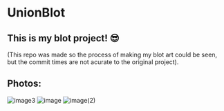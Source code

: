 # UnionBlot
## This is my blot project! 😎
(This repo was made so the process of making my blot art could be seen, but the commit times are not acurate to the original project).
## Photos:
![image3](https://github.com/Sosenteam/unionblot/assets/51802911/392b7085-a759-4503-943f-fb92756d046e)
![image](https://github.com/Sosenteam/unionblot/assets/51802911/a3db4265-1947-4e60-96ba-2d5e2ab104b6)
![image(2)](https://github.com/Sosenteam/unionblot/assets/51802911/15f9f7bd-a8e9-4232-9679-b7cf3155705c)
